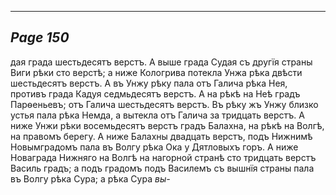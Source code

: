 

---
*Page 150*
---

дая града шестьдесятъ верстъ.
А выше града Судая съ другїя страны Виги рѣки сто верстѣ; а ниже Кологрива потекла Унжа рѣка двѣсти шестьдесятъ верстъ.
А въ Унжу рѣку пала отъ Галича рѣка Нея, противъ града Кадуя седмьдесятъ верстъ.
А на рѣкѣ на Неѣ градъ Парѳеньевъ; отъ Галича шестьдесятъ верстъ.
Въ рѣку жъ Унжу близко устья пала рѣка Немда, а вытекла отъ Галича за тридцать верстъ.
А ниже Унжи рѣки восемьдесятъ верстъ градъ Балахна, на рѣкѣ на Волгѣ, на правомъ берегу.
А ниже Балахны двадцать верстъ, подъ Нижнимѣ Новымградомъ пала въ Волгу рѣка Ока у Дятловыхъ горъ.
А ниже Новаграда Нижняго на Волгѣ на нагорной странѣ сто тридцать верстъ Василь градъ; а подъ градомъ подъ Василемъ съ вышнїя страны пала въ Волгу рѣка Сура; а рѣка Сура
*вы-*